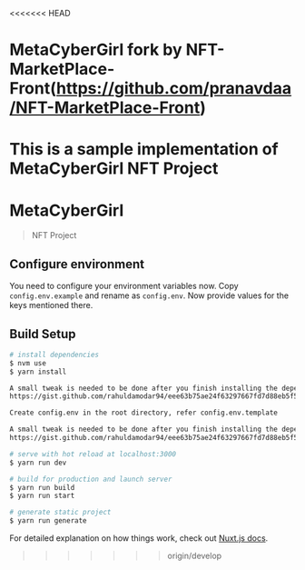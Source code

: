 <<<<<<< HEAD
# MetaCyberGirl fork by NFT-MarketPlace-Front(https://github.com/pranavdaa/NFT-MarketPlace-Front)
This is a sample implementation of MetaCyberGirl NFT Project 
=======
# MetaCyberGirl

> NFT Project


## Configure environment

You need to configure your environment variables now. Copy `config.env.example` and rename as `config.env`. Now provide values for the keys mentioned there.


## Build Setup

```bash
# install dependencies
$ nvm use
$ yarn install

A small tweak is needed to be done after you finish installing the dependencies. 
https://gist.github.com/rahuldamodar94/eee63b75ae24f63297667fd7d88eb5f5

Create config.env in the root directory, refer config.env.template

A small tweak is needed to be done after you finish installing the dependencies. Instructions can be found here. 
https://gist.github.com/rahuldamodar94/eee63b75ae24f63297667fd7d88eb5f5

# serve with hot reload at localhost:3000
$ yarn run dev

# build for production and launch server
$ yarn run build
$ yarn run start

# generate static project
$ yarn run generate
```

For detailed explanation on how things work, check out [Nuxt.js docs](https://nuxtjs.org).
>>>>>>> origin/develop
